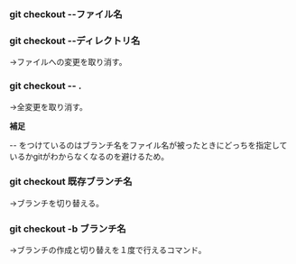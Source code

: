 ### git checkout --ファイル名

### git checkout --ディレクトリ名
→ファイルへの変更を取り消す。

### git checkout -- .
→全変更を取り消す。

**補足**

-- をつけているのはブランチ名をファイル名が被ったときにどっちを指定しているかgitがわからなくなるのを避けるため。


### git checkout 既存ブランチ名
→ブランチを切り替える。

### git checkout -b ブランチ名
→ブランチの作成と切り替えを１度で行えるコマンド。
